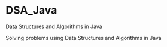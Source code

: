# DSA_Java
Data Structures and Algorithms in Java

Solving problems using Data Structures and Algorithms in Java
